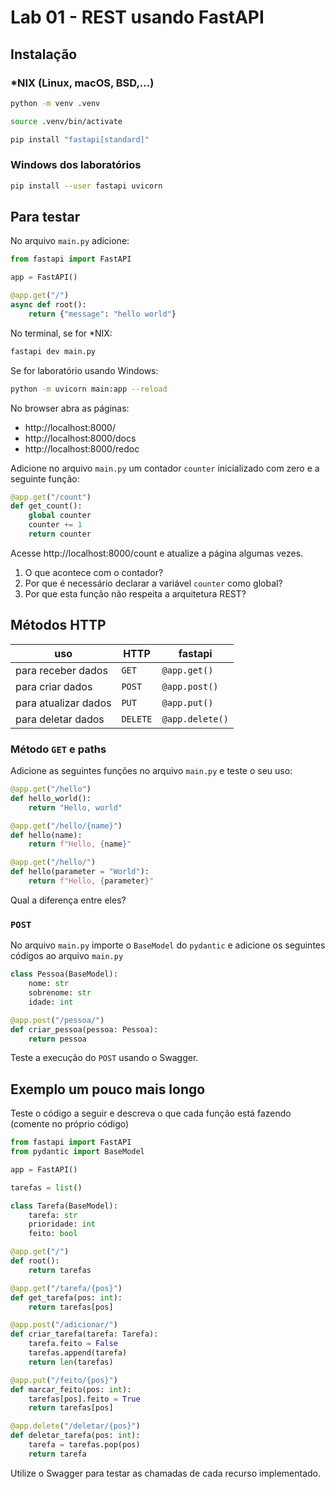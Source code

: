 # Lab 01 - REST usando FastAPI

## Instalação

### *NIX (Linux, macOS, BSD,...)
```sh
python -m venv .venv
```

```sh
source .venv/bin/activate
```

```sh
pip install "fastapi[standard]"
```

### Windows dos laboratórios

```sh
pip install --user fastapi uvicorn
```

## Para testar

No arquivo `main.py` adicione:
```py
from fastapi import FastAPI

app = FastAPI()

@app.get("/")
async def root():
    return {"message": "hello world"}
```

No terminal, se for *NIX:
```sh
fastapi dev main.py
```

Se for laboratório usando Windows:
```sh
python -m uvicorn main:app --reload
```


No browser abra as páginas:
- http://localhost:8000/
- http://localhost:8000/docs
- http://localhost:8000/redoc

Adicione no arquivo `main.py` um contador `counter` inicializado com zero e a seguinte função:
```py
@app.get("/count")
def get_count():
    global counter
    counter += 1
    return counter
```

Acesse http://localhost:8000/count e atualize a página algumas vezes.
1. O que acontece com o contador?
2. Por que é necessário declarar a variável `counter` como global?
3. Por que esta função não respeita a arquitetura REST?

## Métodos HTTP

| uso                 | HTTP    | fastapi         |
| ------------------- | ------- | --------------- |
| para receber dados  |`GET`    | `@app.get()`    |
| para criar dados    |`POST`   | `@app.post()`   |
| para atualizar dados|`PUT`    | `@app.put()`    |
| para deletar dados  |`DELETE` | `@app.delete()` |


### Método `GET` e paths

Adicione as seguintes funções no arquivo `main.py` e teste o seu uso:

```py
@app.get("/hello")
def hello_world():
    return "Hello, world"
```

```py
@app.get("/hello/{name}")
def hello(name):
    return f"Hello, {name}"
```

```py
@app.get("/hello/")
def hello(parameter = "World"):
    return f"Hello, {parameter}"
```

Qual a diferença entre eles?

### `POST`

No arquivo `main.py` importe o `BaseModel` do `pydantic` e adicione os seguintes códigos ao arquivo `main.py`
```py
class Pessoa(BaseModel):
    nome: str
    sobrenome: str
    idade: int
```

```py
@app.post("/pessoa/")
def criar_pessoa(pessoa: Pessoa):
    return pessoa
```

Teste a execução do `POST` usando o Swagger.

## Exemplo um pouco mais longo

Teste o código a seguir e descreva o que cada função está fazendo (comente no próprio código)

```py
from fastapi import FastAPI
from pydantic import BaseModel

app = FastAPI()

tarefas = list()

class Tarefa(BaseModel):
    tarefa: str
    prioridade: int
    feito: bool

@app.get("/")
def root():
    return tarefas

@app.get("/tarefa/{pos}")
def get_tarefa(pos: int):
    return tarefas[pos]

@app.post("/adicionar/")
def criar_tarefa(tarefa: Tarefa):
    tarefa.feito = False
    tarefas.append(tarefa)
    return len(tarefas)

@app.put("/feito/{pos}")
def marcar_feito(pos: int):
    tarefas[pos].feito = True
    return tarefas[pos]

@app.delete("/deletar/{pos}")
def deletar_tarefa(pos: int):
    tarefa = tarefas.pop(pos)
    return tarefa
```

Utilize o Swagger para testar as chamadas de cada recurso implementado.
